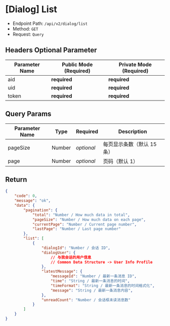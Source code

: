 # [Dialog] List

- Endpoint Path: `/api/v2/dialog/list`
- Method: `GET`
- Request: `Query`

## Headers Optional Parameter

| Parameter Name | Public Mode (Required) | Private Mode (Required) |
| --- | --- | --- |
| aid | **required** | **required** |
| uid | **required** | **required** |
| token | **required** | **required** |

## Query Params

| Parameter Name | Type | Required | Description |
| --- | --- | --- | --- |
| pageSize | Number | *optional* | 每页显示条数（默认 15 条） |
| page | Number | *optional* | 页码（默认 1） |

## Return

```json
{
    "code": 0,
    "message": "ok",
    "data": {
        "pagination": {
            "total": "Number / How much data in total",
            "pageSize": "Number / How much data on each page",
            "currentPage": "Number / Current page number",
            "lastPage": "Number / Last page number"
        },
        "list": [
            {
                "dialogId": "Number / 会话 ID",
                "dialogUser": {
                    // 与我会话的用户信息
                    // Common Data Structure -> User Info Profile
                },
                "latestMessage": {
                    "messageId": "Number / 最新一条消息 ID",
                    "time": "String / 最新一条消息的时间",
                    "timeFormat": "String / 最新一条消息的时间格式化",
                    "message": "String / 最新一条消息内容",
                },
                "unreadCount": "Number / 会话框未读消息数"
            }
        ]
    }
}
```
